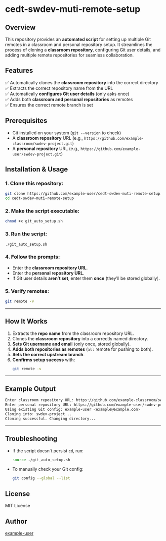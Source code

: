 # cedt-swdev-muti-remote-setup

## **Overview**
This repository provides an **automated script** for setting up multiple Git remotes in a classroom and personal repository setup. It streamlines the process of cloning a **classroom repository**, configuring Git user details, and adding multiple remote repositories for seamless collaboration.

## **Features**
✅ Automatically clones the **classroom repository** into the correct directory  
✅ Extracts the correct repository name from the URL  
✅ Automatically **configures Git user details** (only asks once)  
✅ Adds both **classroom and personal repositories** as remotes  
✅ Ensures the correct remote branch is set  

## **Prerequisites**
- Git installed on your system (`git --version` to check)
- A **classroom repository** URL (e.g., `https://github.com/example-classroom/swdev-project.git`)
- A **personal repository** URL (e.g., `https://github.com/example-user/swdev-project.git`)

## **Installation & Usage**

### 1. Clone this repository:
```sh
git clone https://github.com/example-user/cedt-swdev-muti-remote-setup.git
cd cedt-swdev-muti-remote-setup
```

### 2. Make the script executable:
```sh
chmod +x git_auto_setup.sh
```

### 3. Run the script:
```sh
./git_auto_setup.sh
```

### 4. Follow the prompts:
- Enter the **classroom repository URL**.
- Enter the **personal repository URL**.
- If Git user details **aren’t set**, enter them **once** (they’ll be stored globally).

### 5. Verify remotes:
```sh
git remote -v
```

---

## **How It Works**
1. Extracts the **repo name** from the classroom repository URL.
2. Clones the **classroom repository** into a correctly named directory.
3. **Sets Git username and email** (only once, stored globally).
4. **Adds both repositories as remotes** (`all` remote for pushing to both).
5. **Sets the correct upstream branch**.
6. **Confirms setup success** with:
   ```sh
   git remote -v
   ```

---

## **Example Output**
```sh
Enter classroom repository URL: https://github.com/example-classroom/swdev-project.git
Enter personal repository URL: https://github.com/example-user/swdev-project.git
Using existing Git config: example-user <example@example.com>
Cloning into: swdev-project...
Cloning successful. Changing directory...
```

---

## **Troubleshooting**
- If the script doesn't persist `cd`, run:
  ```sh
  source ./git_auto_setup.sh
  ```
- To manually check your Git config:
  ```sh
  git config --global --list
  ```

## **License**
MIT License

## **Author**
[example-user](https://github.com/example-user)
